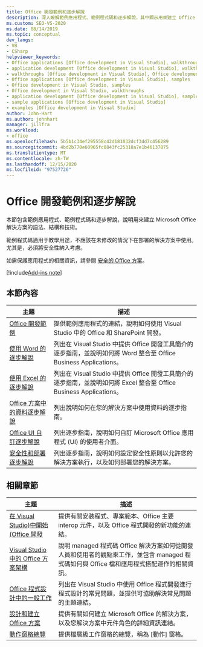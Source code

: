 ```yaml
---
title: Office 開發範例和逐步解說
description: 深入瞭解範例應用程式、範例程式碼和逐步解說，其中顯示用來建立 Office 方案的語法、結構和技術。
ms.custom: SEO-VS-2020
ms.date: 08/14/2019
ms.topic: conceptual
dev_langs:
- VB
- CSharp
helpviewer_keywords:
- Office applications [Office development in Visual Studio], walkthroughs
- application development [Office development in Visual Studio], walkthroughs
- walkthroughs [Office development in Visual Studio], Office development
- Office applications [Office development in Visual Studio], samples
- Office development in Visual Studio, samples
- Office development in Visual Studio, walkthroughs
- application development [Office development in Visual Studio], samples
- sample applications [Office development in Visual Studio]
- examples [Office development in Visual Studio]
author: John-Hart
ms.author: johnhart
manager: jillfra
ms.workload:
- office
ms.openlocfilehash: 5b5b1c34ef295558c42d181032dcf3dd7c456289
ms.sourcegitcommit: 4bd2b770e60965fc0843fc25318a7e1b46137875
ms.translationtype: MT
ms.contentlocale: zh-TW
ms.lasthandoff: 12/15/2020
ms.locfileid: "97527726"
---
```

# <a name="office-development-samples-and-walkthroughs"></a>Office 開發範例和逐步解說
  本節包含範例應用程式、範例程式碼和逐步解說，說明用來建立 Microsoft Office 解決方案的語法、結構和技術。

 範例程式碼適用于教學用途，不應該在未修改的情況下在部署的解決方案中使用。 尤其是，必須將安全性納入考慮。

 如需保護應用程式的相關資訊，請參閱 [安全的 Office 方案](../vsto/securing-office-solutions.md)。

[!include[Add-ins note](includes/addinsnote.md)]

## <a name="in-this-section"></a>本節內容

|主題|描述|
|-----------|-----------------|
|[Office 開發範例](../vsto/office-development-samples.md)|提供範例應用程式的連結，說明如何使用 Visual Studio 中的 Office 和 SharePoint 開發。|
|[使用 Word 的逐步解說](../vsto/walkthroughs-using-word.md)|列出在 Visual Studio 中提供 Office 開發工具簡介的逐步指南，並說明如何將 Word 整合至 Office Business Applications。|
|[使用 Excel 的逐步解說](../vsto/walkthroughs-using-excel.md)|列出在 Visual Studio 中提供 Office 開發工具簡介的逐步指南，並說明如何將 Excel 整合至 Office Business Applications。|
|[Office 方案中的資料逐步解說](../vsto/data-in-office-solutions-walkthroughs.md)|列出說明如何在您的解決方案中使用資料的逐步指南。|
|[Office UI 自訂逐步解說](../vsto/office-ui-customization-walkthroughs.md)|列出逐步指南，說明如何自訂 Microsoft Office 應用程式 (UI) 的使用者介面。|
|[安全性和部署逐步解說](../vsto/security-and-deployment-walkthroughs.md)|列出逐步指南，說明如何設定安全性原則以允許您的解決方案執行，以及如何部署您的解決方案。|

## <a name="related-sections"></a>相關章節

|主題|描述|
|-----------|-----------------|
|[在 Visual Studio&#41;中開始 &#40;Office 開發 ](../vsto/getting-started-office-development-in-visual-studio.md)|提供有關安裝程式、專案範本、Office 主要 interop 元件，以及 Office 程式開發的新功能的連結。|
|[Visual Studio 中的 Office 方案架構](../vsto/architecture-of-office-solutions-in-visual-studio.md)|說明 managed 程式碼 Office 解決方案如何從開發人員和使用者的觀點來工作，並包含 managed 程式碼如何與 Office 檔和應用程式搭配運作的相關資訊。|
|[Office 程式設計中的一般工作](../vsto/common-tasks-in-office-programming.md)|列出在 Visual Studio 中使用 Office 程式開發進行程式設計的常見問題，並提供可協助解決常見問題的主題連結。|
|[設計和建立 Office 方案](../vsto/designing-and-creating-office-solutions.md)|提供有關如何建立 Microsoft Office 的解決方案，以及您解決方案中元件角色的詳細資訊連結。|
|[動作窗格總覽](../vsto/actions-pane-overview.md)|提供檔層級工作窗格的總覽，稱為 [動作] 窗格。|
